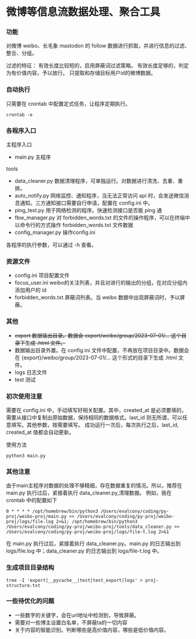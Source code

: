 # 微博等信息流数据处理、聚合工具

### 功能
对微博 weibo、长毛象 mastodon 的 follow 数据进行抓取，并进行信息的过滤、整合、分组。

过滤的特征：
有效长度比较短的，启用屏蔽词过滤策略。
有效长度足够的，判定为有价值内容，予以放行。
只提取和存储目标用户id的微博数据。

### 自动执行
只需要在 crontab 中配置定式任务，让程序定期执行。
```commandline
crontab -e
```

### 各程序入口
主程序入口
- main.py 主程序

tools
- data_cleaner.py 数据清理程序，可单独运行。对数据进行清洗、去重、重排。
- auto_notify.py 网络监控、通知程序，当无法正常访问 api 时，会发送微信消息通知。三方通知接口需要自行申请，配置在 config.ini 中。
- ping_test.py 用于网络检测的程序。快速检测接口是否能 ping 通
- fbw_manager.py 对 forbidden_words.txt 的文件的操作程序，可以在终端中以命令行的方式操作 forbidden_words.txt 文件数据
- config_manager.py 操作config.ini

各程序的执行参数，可以通过 -h 查看。

### 资源文件
- config.ini 项目配置文件
- focus_user.ini weibo的关注列表，并且对进行的输出的分组，在对应分组内添加用户的 id
- forbidden_words.txt 屏蔽词列表。当 weibo 数据中出现屏蔽词时，予以屏蔽。

### 其他
- ~~export 数据输出目录。数据会 export/weibo/group/2023-07-01/... 这个目录下生成 .html 文件。~~
- 数据输出目录外置。在 config.ini 文件中配置，不再放在项目目录中。数据会在 {export}/weibo/group/2023-07-01/... 这个形式的目录下生成 .html 文件。
- logs 日志文件
- test 测试

### 初次使用注意
需要在 config.ini 中，手动填写好相关配置。其中，created_at 是必须要填的，需要从接口中复制出原始数据，保持相同的数据格式。last_id 则无所谓，可以任意填写。其他参数，按需要填写。
成功运行一次后，每次执行之后，last_id, created_at 值都会自动更新。

使用方法
```commandline
python3 main.py
```

### 其他注意
由于main主程序对数据的处理不够精细，存在数据重复的情况。所以，推荐在 main.py 执行过后，紧接着执行 data_cleaner.py,清理数据。
例如，我在 crontab 中的配置如下
```commandline
0 * * * * /opt/homebrew/bin/python3 /Users/evalcony/coding/py-proj/weibo-proj/main.py >> /Users/evalcony/coding/py-proj/weibo-proj/logs/file.log 2>&1; /opt/homebrew/bin/python3 /Users/evalcony/coding/py-proj/weibo-proj/tools/data_cleaner.py >> /Users/evalcony/coding/py-proj/weibo-proj/logs/file-t.log 2>&1
```
在 main.py 执行过后，紧接着执行 data_cleaner.py。main.py 的日志输出到 logs/file.log 中；data_cleaner.py 的日志输出到 logs/file-t.log 中。

### 生成项目目录结构

```
tree -I 'export|__pycache__|test|test_export|logs' > proj-structure.txt
```

### 一些待优化的问题
- 一些数字的关键字，会在url地址中检测到，导致屏蔽。
- 需要对一些博主设置白名单，不屏蔽ta的一切内容
- 关于内容的智能识别。判断哪些是高价值内容，哪些是低价值内容。